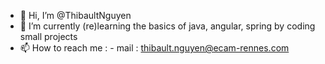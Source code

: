 - 👋 Hi, I’m @ThibaultNguyen
- 🌱 I’m currently (re)learning the basics of java, angular, spring by coding small projects
- 📫 How to reach me : - mail : thibault.nguyen@ecam-rennes.com

<!---
ThibaultNguyen/ThibaultNguyen is a ✨ special ✨ repository because its `README.md` (this file) appears on your GitHub profile.
You can click the Preview link to take a look at your changes.
--->
